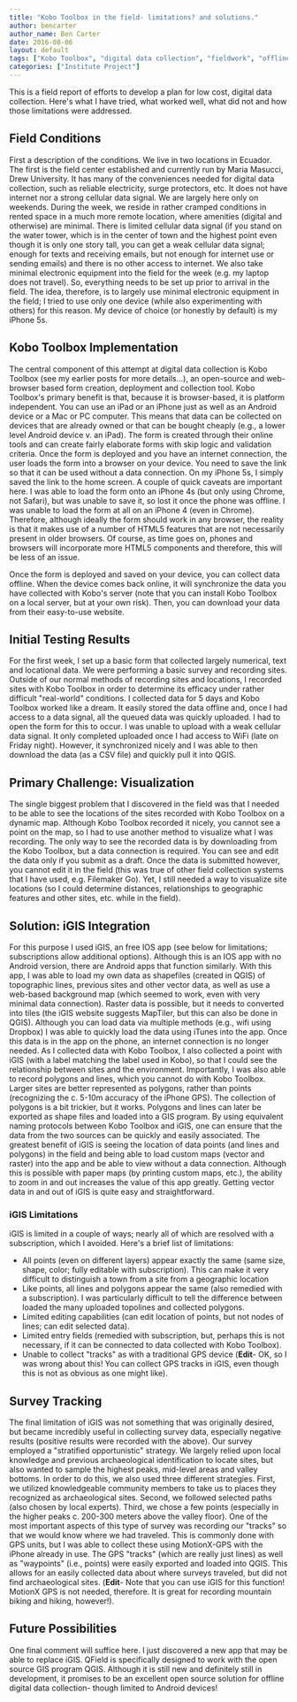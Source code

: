```yaml
---
title: "Kobo Toolbox in the field- limitations? and solutions."
author: bencarter
author_name: Ben Carter
date: 2016-08-06
layout: default
tags: ["Kobo Toolbox", "digital data collection", "fieldwork", "offline data", "iGIS", "QGIS", "mobile apps", "GIS", "survey", "Ecuador", "data visualization", "open source", "QField"]
categories: ["Institute Project"]
---
```


This is a field report of efforts to develop a plan for low cost, digital data collection. Here's what I have tried, what worked well, what did not and how those limitations were addressed.

## Field Conditions

First a description of the conditions. We live in two locations in Ecuador. The first is the field center established and currently run by Maria Masucci, Drew University. It has many of the conveniences needed for digital data collection, such as reliable electricity, surge protectors, etc. It does not have internet nor a strong cellular data signal. We are largely here only on weekends. During the week, we reside in rather cramped conditions in rented space in a much more remote location, where amenities (digital and otherwise) are minimal. There is limited cellular data signal (if you stand on the water tower, which is in the center of town and the highest point even though it is only one story tall, you can get a weak cellular data signal; enough for texts and receiving emails, but not enough for internet use or sending emails) and there is no other access to internet. We also take minimal electronic equipment into the field for the week (e.g. my laptop does not travel). So, everything needs to be set up prior to arrival in the field. The idea, therefore, is to largely use minimal electronic equipment in the field; I tried to use only one device (while also experimenting with others) for this reason. My device of choice (or honestly by default) is my iPhone 5s.

## Kobo Toolbox Implementation

The central component of this attempt at digital data collection is Kobo Toolbox (see my earlier posts for more details...), an open-source and web-browser based form creation, deployment and collection tool. Kobo Toolbox's primary benefit is that, because it is browser-based, it is platform independent. You can use an iPad or an iPhone just as well as an Android device or a Mac or PC computer. This means that data can be collected on devices that are already owned or that can be bought cheaply (e.g., a lower level Android device v. an iPad). The form is created through their online tools and can create fairly elaborate forms with skip logic and validation criteria. Once the form is deployed and you have an internet connection, the user loads the form into a browser on your device. You need to save the link so that it can be used without a data connection. On my iPhone 5s, I simply saved the link to the home screen. A couple of quick caveats are important here. I was able to load the form onto an iPhone 4s (but only using Chrome, not Safari), but was unable to save it, so lost it once the phone was offline. I was unable to load the form at all on an iPhone 4 (even in Chrome). Therefore, although ideally the form should work in any browser, the reality is that it makes use of a number of HTML5 features that are not necessarily present in older browsers. Of course, as time goes on, phones and browsers will incorporate more HTML5 components and therefore, this will be less of an issue.

Once the form is deployed and saved on your device, you can collect data offline. When the device comes back online, it will synchronize the data you have collected with Kobo's server (note that you can install Kobo Toolbox on a local server, but at your own risk). Then, you can download your data from their easy-to-use website.

## Initial Testing Results

For the first week, I set up a basic form that collected largely numerical, text and locational data. We were performing a basic survey and recording sites. Outside of our normal methods of recording sites and locations, I recorded sites with Kobo Toolbox in order to determine its efficacy under rather difficult "real-world" conditions. I collected data for 5 days and Kobo Toolbox worked like a dream. It easily stored the data offline and, once I had access to a data signal, all the queued data was quickly uploaded. I had to open the form for this to occur. I was unable to upload with a weak cellular data signal. It only completed uploaded once I had access to WiFi (late on Friday night). However, it synchronized nicely and I was able to then download the data (as a CSV file) and quickly pull it into QGIS.

## Primary Challenge: Visualization

The single biggest problem that I discovered in the field was that I needed to be able to see the locations of the sites recorded with Kobo Toolbox on a dynamic map. Although Kobo Toolbox recorded it nicely, you cannot see a point on the map, so I had to use another method to visualize what I was recording. The only way to see the recorded data is by downloading from the Kobo Toolbox, but a data connection is required. You can see and edit the data only if you submit as a draft. Once the data is submitted however, you cannot edit it in the field (this was true of other field collection systems that I have used, e.g. Filemaker Go). Yet, I still needed a way to visualize site locations (so I could determine distances, relationships to geographic features and other sites, etc. while in the field).

## Solution: iGIS Integration

For this purpose I used iGIS, an free IOS app (see below for limitations; subscriptions allow additional options). Although this is an IOS app with no Android version, there are Android apps that function similarly. With this app, I was able to load my own data as shapefiles (created in QGIS) of topographic lines, previous sites and other vector data, as well as use a web-based background map (which seemed to work, even with very minimal data connection). Raster data is possible, but it needs to converted into tiles (the iGIS website suggests MapTiler, but this can also be done in QGIS). Although you can load data via multiple methods (e.g., wifi using Dropbox) I was able to quickly load the data using iTunes into the app. Once this data is in the app on the phone, an internet connection is no longer needed. As I collected data with Kobo Toolbox, I also collected a point with iGIS (with a label matching the label used in Kobo), so that I could see the relationship between sites and the environment. Importantly, I was also able to record polygons and lines, which you cannot do with Kobo Toolbox. Larger sites are better represented as polygons, rather than points (recognizing the c. 5-10m accuracy of the iPhone GPS). The collection of polygons is a bit trickier, but it works. Polygons and lines can later be exported as shape files and loaded into a GIS program. By using equivalent naming protocols between Kobo Toolbox and iGIS, one can ensure that the data from the two sources can be quickly and easily associated. The greatest benefit of iGIS is seeing the location of data points (and lines and polygons) in the field and being able to load custom maps (vector and raster) into the app and be able to view without a data connection. Although this is possible with paper maps (by printing custom maps, etc.), the ability to zoom in and out increases the value of this app greatly. Getting vector data in and out of iGIS is quite easy and straightforward. 

### iGIS Limitations

iGIS is limited in a couple of ways; nearly all of which are resolved with a subscription, which I avoided. Here's a brief list of limitations:

* All points (even on different layers) appear exactly the same (same size, shape, color; fully editable with subscription). This can make it very difficult to distinguish a town from a site from a geographic location
* Like points, all lines and polygons appear the same (also remedied with a subscription). I was particularly difficult to tell the difference between loaded the many uploaded topolines and collected polygons.
* Limited editing capabilities (can edit location of points, but not nodes of lines; can edit selected data).
* Limited entry fields (remedied with subscription, but, perhaps this is not necessary, if it can be connected to data collected with Kobo Toolbox).
* Unable to collect "tracks" as with a traditional GPS device (**Edit**- OK, so I was wrong about this! You can collect GPS tracks in iGIS, even though this is not as obvious as one might like).

## Survey Tracking

The final limitation of iGIS was not something that was originally desired, but became incredibly useful in collecting survey data, especially negative results (positive results were recorded with the above). Our survey employed a "stratified opportunistic" strategy. We largely relied upon local knowledge and previous archaeological identification to locate sites, but also wanted to sample the highest peaks, mid-level areas and valley bottoms. In order to do this, we also used three different strategies. First, we utilized knowledgeable community members to take us to places they recognized as archaeological sites. Second, we followed selected paths (also chosen by local experts). Third, we chose a few points (especially in the higher peaks c. 200-300 meters above the valley floor). One of the most important aspects of this type of survey was recording our "tracks" so that we would know where we had traveled. This is commonly done with GPS units, but I was able to collect these using MotionX-GPS with the iPhone already in use. The GPS "tracks" (which are really just lines) as well as "waypoints" (i.e., points) were easily exported and loaded into QGIS. This allows for an easily collected data about where surveys traveled, but did not find archaeological sites. (**Edit**- Note that you can use iGIS for this function! MotionX GPS is not needed, therefore. It is great for recording mountain biking and hiking, however!).

## Future Possibilities

One final comment will suffice here. I just discovered a new app that may be able to replace iGIS. QField is specifically designed to work with the open source GIS program QGIS. Although it is still new and definitely still in development, it promises to be an excellent open source solution for offline digital data collection- though limited to Android devices!

